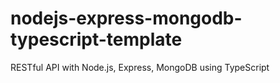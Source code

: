 # nodejs-express-mongodb-typescript-template
RESTful API with Node.js, Express, MongoDB using TypeScript

